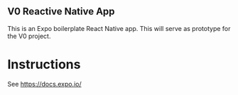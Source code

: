 ## V0 Reactive Native App
This is an Expo boilerplate React Native app. This will serve as prototype for the V0 project.

# Instructions
See https://docs.expo.io/